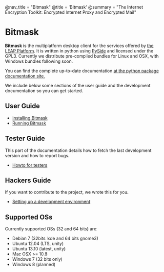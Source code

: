 @nav_title = "Bitmask"
@title = 'Bitmask'
@summary = "The Internet Encryption Toolkit: Encrypted Internet Proxy and Encrypted Mail"

Bitmask
=======

**Bitmask** is the multiplatform desktop client for the services offered by
[the LEAP Platform](platform).  It is written in python using
[PySide](http://qt-project.org/wiki/PySide) and licensed under the GPL3. Currently we distribute pre-compiled bundles for Linux and OSX, with Windows bundles following soon.

You can find the complete up-to-date documentation [at the python package documentation
site.](http://pythonhosted.org/leap.bitmask "Bitmask documentation")

We include below some sections of the user guide and the development documentation so
you can get started.

User Guide
----------
* [Installing Bitmask](client/user-install)
* [Running Bitmask](client/user-running)

Tester Guide
------------

This part of the documentation details how to fetch the last development
version and how to report bugs.

* [Howto for testers](client/testers-howto)

Hackers Guide
-------------

If you want to contribute to the project, we wrote this for you.

* [Setting up a development environment](client/dev-environment)


<!--
* [Running latest code](client/bleeding-edge)
* [Getting started with development](client/dev-guide)
* [Configuration](client/configuration)
* [Client API](client/client-api) -->


Supported OSs
-------------

Currently supported OSs (32 and 64 bits) are:
- Debian 7 (32bits lxde and 64 bits gnome3)
- Ubuntu 12.04 (LTS, unity)
- Ubuntu 13.10 (latest, unity)
- Mac OSX >= 10.8
- Windows 7 (32 bits only)
- Windows 8 (planned)
